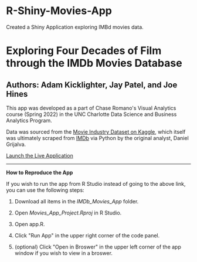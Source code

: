 # R-Shiny-Movies-App
Created a Shiny Application exploring IMBd movies data.

# Exploring Four Decades of Film through the IMDb Movies Database

## Authors: Adam Kicklighter, Jay Patel, and Joe Hines

This app was developed as a part of Chase Romano's Visual Analytics course (Spring 2022) in the UNC Charlotte Data Science and Business Analytics Program.

Data was sourced from the [Movie Industry Dataset on Kaggle](https://www.kaggle.com/datasets/danielgrijalvas/movies), which itself was ultimately scraped from [IMDb](https://www.imdb.com/) via Python by the original analyst, Daniel Grijalva.

[Launch the Live Application](https://dsba5122ak.shinyapps.io/Four_Decades_of_Films/?_ga=2.6885170.1243509843.1651453056-393120491.1648505789)

---

**How to Reproduce the App**

If you wish to run the app from R Studio instead of going to the above link, you can use the following steps:

1. Download all items in the *IMDb_Movies_App* folder.

2. Open *Movies_App_Project.Rproj* in R Studio.

3. Open app.R.

4. Click "Run App" in the upper right corner of the code panel.

5. (optional) Click "Open in Broswer" in the upper left corner of the app window if you wish to view in a broswer.
